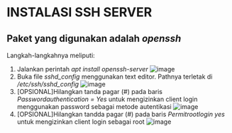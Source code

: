<h1>INSTALASI SSH SERVER</h1>

<h2>Paket yang digunakan adalah <i>openssh</i></h2>

Langkah-langkahnya meliputi:
1. Jalankan perintah <i>apt install openssh-server</i>
   ![image](https://github.com/rodipisroi/LinuxServer/assets/104636035/7df5311a-27e4-43ae-b8a1-beb2ee6b560b)
2. Buka file <i>sshd_config</i> menggunakan text editor. Pathnya terletak di _/etc/ssh/sshd_config_
   ![image](https://github.com/rodipisroi/LinuxServer/assets/104636035/84573851-b13d-4958-a640-07a5cd00174b)
3. [OPSIONAL]Hilangkan tanda pagar (#) pada baris _Passwordauthentication = Yes_ untuk mengizinkan client login menggunakan password sebagai metode autentikasi
   ![image](https://github.com/rodipisroi/LinuxServer/assets/104636035/87daf103-c8a7-40e4-a8e8-d96a448564fe)
5. [OPSIONAL]Hilangkan tandda pagar (#) pada baris _Permitrootlogin yes_ untuk mengizinkan client login sebagai root
   ![image](https://github.com/rodipisroi/LinuxServer/assets/104636035/c32ec440-8378-45c7-9bab-3b2742214f4d)


